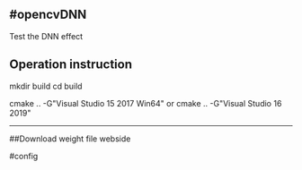 #opencvDNN
---
Test the DNN effect

## Operation instruction
mkdir build
cd build

cmake .. -G"Visual Studio 15 2017 Win64"
or
cmake .. -G"Visual Studio 16 2019"

---
##Download weight file webside


#config
